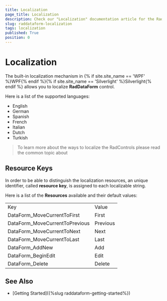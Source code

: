 ```yaml
---
title: Localization
page_title: Localization
description: Check our "Localization" documentation article for the RadDataForm WPF control.
slug: raddataform-localization
tags: localization
published: True
position: 0
---
```


# Localization

The built-in localization mechanism in {% if site.site_name == 'WPF' %}WPF{% endif %}{% if site.site_name == 'Silverlight' %}Silverlight{% endif %} allows you to localize __RadDataForm__ control.
      

Here is a list of the supported languages:

* English            
* German          
* Spanish           
* French
* Italian              
* Dutch             
* Turkish

>To learn more about the ways to localize the RadControls please read the common topic about

## Resource Keys

In order to be able to distinguish the localization resources, an unique identifier, called __resource key__, is assigned to each localizable string.
        
Here is a list of the __Resources__ available and their default values:
        
<table><tr><td>Key</td><td>Value</td></tr><tr><td>DataForm_MoveCurrentToFirst</td><td>First</td></tr><tr><td>DataForm_MoveCurrentToPrevious</td><td>Previous</td></tr><tr><td>DataForm_MoveCurrentToNext</td><td>Next</td></tr><tr><td>DataForm_MoveCurrentToLast</td><td>Last</td></tr><tr><td>DataForm_AddNew</td><td>Add</td></tr><tr><td>DataForm_BeginEdit</td><td>Edit</td></tr><tr><td>DataForm_Delete</td><td>Delete</td></tr></table>

## See Also

 * [Getting Started]({%slug raddataform-getting-started%})
